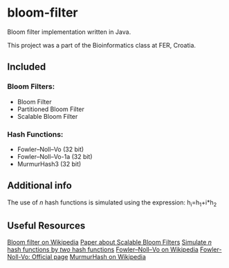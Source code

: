 bloom-filter
============

Bloom filter implementation written in Java.

This project was a part of the Bioinformatics class at FER, Croatia.

## Included

### Bloom Filters:

- Bloom Filter
- Partitioned Bloom Filter
- Scalable Bloom Filter

### Hash Functions:
- Fowler–Noll–Vo (32 bit)
- Fowler–Noll–Vo-1a (32 bit)
- MurmurHash3 (32 bit)

## Additional info
The use of <em>n</em> hash functions is simulated using the expression: h<sub>i</sub>=h<sub>1</sub>+i*h<sub>2</sub>

## Useful Resources
<a href="http://en.wikipedia.org/wiki/Bloom_filter">Bloom filter on Wikipedia</a>
<a href="http://gsd.di.uminho.pt/members/cbm/ps/dbloom.pdf">Paper about Scalable Bloom Filters</a>
<a href="http://citeseer.ist.psu.edu/viewdoc/download;jsessionid=4060353E67A356EF9528D2C57C064F5A?doi=10.1.1.152.579&rep=rep1&type=pdf">Simulate <em>n</em> hash functions by <em>two</em> hash functions</a>
<a href="http://en.wikipedia.org/wiki/Fowler%E2%80%93Noll%E2%80%93Vo_hash_function">Fowler–Noll–Vo on Wikipedia</a>
<a href="http://www.isthe.com/chongo/tech/comp/fnv/index.html">Fowler-Noll-Vo: Official page</a>
<a href="http://en.wikipedia.org/wiki/MurmurHash">MurmurHash on Wikipedia</a>

